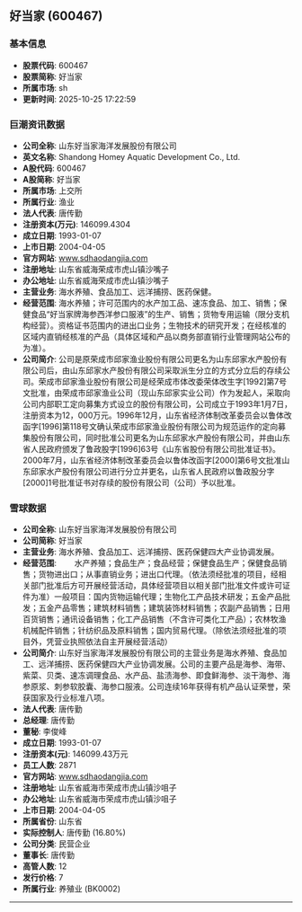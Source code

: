 ## 好当家 (600467)

### 基本信息

- **股票代码**: 600467
- **股票简称**: 好当家
- **所属市场**: sh
- **更新时间**: 2025-10-25 17:22:59

### 巨潮资讯数据

- **公司全称**: 山东好当家海洋发展股份有限公司
- **英文名称**: Shandong Homey Aquatic Development Co., Ltd.
- **A股代码**: 600467
- **A股简称**: 好当家
- **所属市场**: 上交所
- **所属行业**: 渔业
- **法人代表**: 唐传勤
- **注册资本(万元)**: 146099.4304
- **成立日期**: 1993-01-07
- **上市日期**: 2004-04-05
- **官方网站**: www.sdhaodangjia.com
- **注册地址**: 山东省威海荣成市虎山镇沙嘴子
- **办公地址**: 山东省威海荣成市虎山镇沙嘴子
- **主营业务**: 海水养殖、食品加工、远洋捕捞、医药保健。
- **经营范围**: 海水养殖；许可范围内的水产加工品、速冻食品、加工、销售；保健食品“好当家牌海参西洋参口服液”的生产、销售；货物专用运输（限分支机构经营）。资格证书范围内的进出口业务；生物技术的研究开发；在经核准的区域内直销经核准的产品（具体区域和产品以商务部直销行业管理网站公布的为准）。
- **公司简介**: 公司是原荣成市邱家渔业股份有限公司更名为山东邱家水产股份有限公司后，由山东邱家水产股份有限公司采取派生分立的方式分立后的存续公司。荣成市邱家渔业股份有限公司是经荣成市体改委荣体改生字[1992]第7号文批准，由荣成市邱家渔业公司（现山东邱家实业公司）作为发起人，采取向公司内部职工定向募集方式设立的股份有限公司，公司成立于1993年1月7日，注册资本为12，000万元。1996年12月，山东省经济体制改革委员会以鲁体改函字[1996]第118号文确认荣成市邱家渔业股份有限公司为规范运作的定向募集股份有限公司，同时批准公司更名为山东邱家水产股份有限公司，并由山东省人民政府颁发了鲁政股字[1996]63号《山东省股份有限公司批准证书》。2000年7月，山东省经济体制改革委员会以鲁体改函字[2000]第6号文批准山东邱家水产股份有限公司进行分立并更名，山东省人民政府以鲁政股分字[2000]1号批准证书对存续的股份有限公司（公司）予以批准。

### 雪球数据

- **公司全称**: 山东好当家海洋发展股份有限公司
- **公司简称**: 好当家
- **主营业务**: 海水养殖、食品加工、远洋捕捞、医药保健四大产业协调发展。
- **经营范围**: 　　水产养殖；食品生产；食品经营；保健食品生产；保健食品销售；货物进出口；从事直销业务；进出口代理。（依法须经批准的项目，经相关部门批准后方可开展经营活动，具体经营项目以相关部门批准文件或许可证件为准）一般项目：国内货物运输代理；生物化工产品技术研发；五金产品批发；五金产品零售；建筑材料销售；建筑装饰材料销售；农副产品销售；日用百货销售；通讯设备销售；化工产品销售（不含许可类化工产品）；农林牧渔机械配件销售；针纺织品及原料销售；国内贸易代理。（除依法须经批准的项目外，凭营业执照依法自主开展经营活动）
- **公司简介**: 山东好当家海洋发展股份有限公司的主营业务是海水养殖、食品加工、远洋捕捞、医药保健四大产业协调发展。公司的主要产品是海参、海带、紫菜、贝类、速冻调理食品、水产品、盐渍海参、即食鲜海参、淡干海参、海参原浆、刺参软胶囊、海参口服液。公司连续16年获得有机产品认证荣誉，荣获国家及行业标准八项。
- **法人代表**: 唐传勤
- **总经理**: 唐传勤
- **董秘**: 李俊峰
- **成立日期**: 1993-01-07
- **注册资本(元)**: 146099.43万元
- **员工人数**: 2871
- **官方网站**: www.sdhaodangjia.com
- **注册地址**: 山东省威海市荣成市虎山镇沙咀子
- **办公地址**: 山东省威海市荣成市虎山镇沙咀子
- **上市日期**: 2004-04-05
- **所属省份**: 山东省
- **实际控制人**: 唐传勤 (16.80%)
- **公司分类**: 民营企业
- **董事长**: 唐传勤
- **高管人数**: 12
- **发行价格**: 7
- **所属行业**: 养殖业 (BK0002)

---